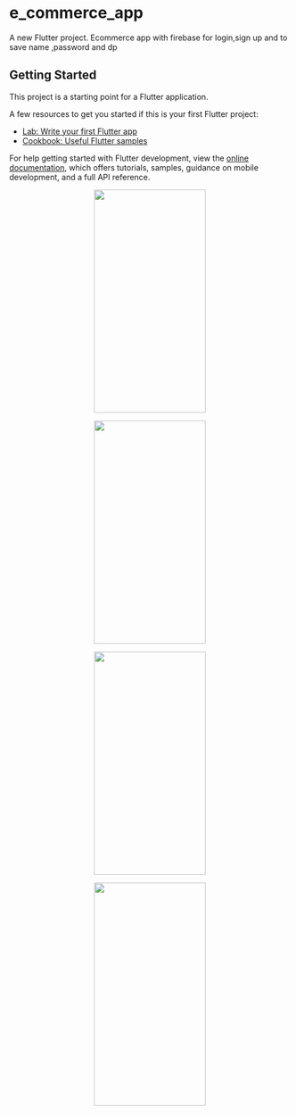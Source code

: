 # e_commerce_app

A new Flutter project. Ecommerce app with firebase for login,sign up and to save name ,password and dp 

## Getting Started

This project is a starting point for a Flutter application.

A few resources to get you started if this is your first Flutter project:

- [Lab: Write your first Flutter app](https://docs.flutter.dev/get-started/codelab)
- [Cookbook: Useful Flutter samples](https://docs.flutter.dev/cookbook)

For help getting started with Flutter development, view the
[online documentation](https://docs.flutter.dev/), which offers tutorials,
samples, guidance on mobile development, and a full API reference.

<p align="center">
  <img src="https://user-images.githubusercontent.com/104968699/231134080-7bb1484b-3c59-48ef-bcfd-56d5573d8765.png" width="200" height="400" />
<p align="center">
  <img src="https://user-images.githubusercontent.com/104968699/231134103-0d2a2482-1052-46f1-91c5-dd698f9156a2.png" width="200" height="400" />
  <p align="center">
  <img src="https://user-images.githubusercontent.com/104968699/231134241-d17671f0-784e-40c8-9c06-d7666791d958.png" width="200" height="400" />
  
<p align="center">
   <img src="https://user-images.githubusercontent.com/104968699/231134269-b4afc81b-ceed-4f41-b00a-d7e7c3f5936b.png" width="200" height="400" />
